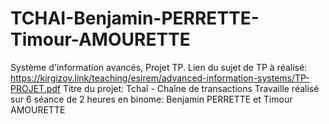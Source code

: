 # TCHAI-Benjamin-PERRETTE-Timour-AMOURETTE
Système d'information avancés, Projet TP.
Lien du sujet de TP à réalisé: https://kirgizov.link/teaching/esirem/advanced-information-systems/TP-PROJET.pdf 
Titre du projet: Tchaî - Chaîne de transactions
Travaille réalisé sur 6 séance de 2 heures en binome: Benjamin PERRETTE et Timour AMOURETTE
